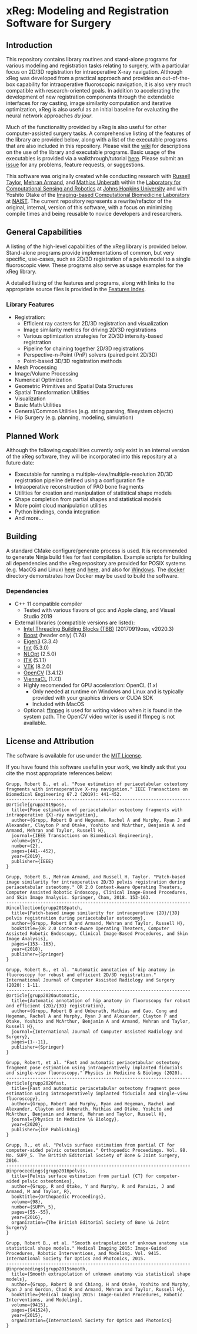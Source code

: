 # xReg: Modeling and Registration Software for Surgery
## Introduction
This repository contains library routines and stand-alone programs for various modeling and registration tasks relating to surgery, with a particular focus on 2D/3D registration for intraoperative X-ray navigation.
Although xReg was developed from a practical approach and provides an out-of-the-box capability for intraoperative fluoroscopic navigation, it is also very much compatible with research-oriented goals.
In addition to accelerating the development of new registration components through the extendable interfaces for ray casting, image similarity computation and iterative optimization, xReg is also useful as an initial baseline for evaluating the neural network approaches *du jour*.

Much of the functionality provided by xReg is also useful for other computer-assisted surgery tasks.
A comprehensive listing of the features of the library are provided below, along with a list of the executable programs that are also included in this repository.
Please visit the [wiki](https://github.com/rg2/xreg/wiki) for descriptions on the use of the library and executable programs.
Basic usage of the executables is provided via a walkthrough/tutorial [here](https://github.com/rg2/xreg/wiki#walkthrough).
Please submit an [issue](https://github.com/rg2/xreg/issues) for any problems, feature requests, or suggestions.

This software was originally created while conducting research with [Russell Taylor](http://www.cs.jhu.edu/~rht), [Mehran Armand](https://bigss.lcsr.jhu.edu), and [Mathias Unberath](https://mathiasunberath.github.io/) within the [Laboratory for Computational Sensing and Robotics](https://lcsr.jhu.edu) at [Johns Hopkins University](https://www.jhu.edu) and with Yoshito Otake of the [Imaging-based Computational Biomedicine Laboratory](http://icb-lab.naist.jp) at [NAIST](http://www.naist.jp).
The current repository represents a rewrite/refactor of the original, internal, version of this software, with a focus on minimizing compile times and being reusable to novice developers and researchers.

## General Capabilities
A listing of the high-level capabilities of the xReg library is provided below.
Stand-alone programs provide implementations of common, but very specific, use-cases, such as 2D/3D registration of a pelvis model to a single fluoroscopic view.
These programs also serve as usage examples for the xReg library.

A detailed listing of the features and programs, along with links to the appropriate source files is provided in the [Features Index](FeaturesIndex.md).

### Library Features
* Registration:
  * Efficient ray casters for 2D/3D registration and visualization
  * Image similarity metrics for driving 2D/3D registrations
  * Various optimization strategies for 2D/3D intensity-based registration
  * Pipeline for chaining together 2D/3D registrations
  * Perspective-n-Point (PnP) solvers (paired point 2D/3D)
  * Point-based 3D/3D registration methods
* Mesh Processing
* Image/Volume Processing
* Numerical Optimization
* Geometric Primitives and Spatial Data Structures
* Spatial Transformation Utilities
* Visualization
* Basic Math Utilities
* General/Common Utilities (e.g. string parsing, filesystem objects)
* Hip Surgery (e.g. planning, modeling, simulation)

## Planned Work
Although the following capabilities currently only exist in an internal version of the xReg software, they will be incorporated into this repository at a future date:
* Executable for running a multiple-view/multiple-resolution 2D/3D registration pipeline defined using a configuration file
* Intraoperative reconstruction of PAO bone fragments
* Utilities for creation and manipulation of statistical shape models
* Shape completion from partial shapes and statistical models
* More point cloud manipulation utilities
* Python bindings, conda integration
* And more...

## Building
A standard CMake configure/generate process is used.
It is recommended to generate Ninja build files for fast compilation. 
Example scripts for building all dependencies and the xReg repository are provided for POSIX systems (e.g. MacOS and Linux) [here](example_build_script) and [here](example_build_script_2), and also for [Windows](example_build_script_win.cmd).
The [docker](docker) directory demonstrates how Docker may be used to build the software.

### Dependencies
* C++ 11 compatible compiler
  * Tested with various flavors of gcc and Apple clang, and Visual Studio 2019
* External libraries (compatible versions are listed):
  * [Intel Threading Building Blocks (TBB)](https://github.com/oneapi-src/oneTBB) (20170919oss, v2020.3)
  * [Boost](https://www.boost.org) (header only) (1.74)
  * [Eigen3](http://eigen.tuxfamily.org) (3.3.4)
  * [fmt](https://fmt.dev) (5.3.0)
  * [NLOpt](https://github.com/stevengj/nlopt) (2.5.0)
  * [ITK](https://itk.org) (5.1.1)
  * [VTK](https://vtk.org) (8.2.0)
  * [OpenCV](https://opencv.org) (3.4.12)
  * [ViennaCL](http://viennacl.sourceforge.net) (1.7.1)
  * Highly recomended for GPU acceleration: OpenCL (1.x)
    * Only needed at runtime on Windows and Linux and is typically provided with your graphics drivers or CUDA SDK
    * Included with MacOS
  * Optional: [ffmpeg](https://ffmpeg.org) is used for writing videos when it is found in the system path. The OpenCV video writer is used if ffmpeg is not available.

## License and Attribution
The software is available for use under the [MIT License](LICENSE).

If you have found this software useful in your work, we kindly ask that you cite the most appropriate references below:
```
Grupp, Robert B., et al. "Pose estimation of periacetabular osteotomy fragments with intraoperative X-ray navigation." IEEE Transactions on Biomedical Engineering 67.2 (2019): 441-452.
----------------------------------------------------------------------
@article{grupp2019pose,
  title={Pose estimation of periacetabular osteotomy fragments with intraoperative {X}-ray navigation},
  author={Grupp, Robert B and Hegeman, Rachel A and Murphy, Ryan J and Alexander, Clayton P and Otake, Yoshito and McArthur, Benjamin A and Armand, Mehran and Taylor, Russell H},
  journal={IEEE Transactions on Biomedical Engineering},
  volume={67},
  number={2},
  pages={441--452},
  year={2019},
  publisher={IEEE}
}
```
```
Grupp, Robert B., Mehran Armand, and Russell H. Taylor. "Patch-based image similarity for intraoperative 2D/3D pelvis registration during periacetabular osteotomy." OR 2.0 Context-Aware Operating Theaters, Computer Assisted Robotic Endoscopy, Clinical Image-Based Procedures, and Skin Image Analysis. Springer, Cham, 2018. 153-163.
----------------------------------------------------------------------
@incollection{grupp2018patch,
  title={Patch-based image similarity for intraoperative {2D}/{3D} pelvis registration during periacetabular osteotomy},
  author={Grupp, Robert B and Armand, Mehran and Taylor, Russell H},
  booktitle={OR 2.0 Context-Aware Operating Theaters, Computer Assisted Robotic Endoscopy, Clinical Image-Based Procedures, and Skin Image Analysis},
  pages={153--163},
  year={2018},
  publisher={Springer}
}
```
```
Grupp, Robert B., et al. "Automatic annotation of hip anatomy in fluoroscopy for robust and efficient 2D/3D registration." International Journal of Computer Assisted Radiology and Surgery (2020): 1-11.
----------------------------------------------------------------------
@article{grupp2020automatic,
  title={Automatic annotation of hip anatomy in fluoroscopy for robust and efficient {2D}/{3D} registration},
  author={Grupp, Robert B and Unberath, Mathias and Gao, Cong and Hegeman, Rachel A and Murphy, Ryan J and Alexander, Clayton P and Otake, Yoshito and McArthur, Benjamin A and Armand, Mehran and Taylor, Russell H},
  journal={International Journal of Computer Assisted Radiology and Surgery},
  pages={1--11},
  publisher={Springer}
}
```
```
Grupp, Robert, et al. "Fast and automatic periacetabular osteotomy fragment pose estimation using intraoperatively implanted fiducials and single-view fluoroscopy." Physics in Medicine & Biology (2020).
----------------------------------------------------------------------
@article{grupp2020fast,
  title={Fast and automatic periacetabular osteotomy fragment pose estimation using intraoperatively implanted fiducials and single-view fluoroscopy},
  author={Grupp, Robert and Murphy, Ryan and Hegeman, Rachel and Alexander, Clayton and Unberath, Mathias and Otake, Yoshito and McArthur, Benjamin and Armand, Mehran and Taylor, Russell H},
  journal={Physics in Medicine \& Biology},
  year={2020},
  publisher={IOP Publishing}
}
```
```
Grupp, R., et al. "Pelvis surface estimation from partial CT for computer-aided pelvic osteotomies." Orthopaedic Proceedings. Vol. 98. No. SUPP_5. The British Editorial Society of Bone & Joint Surgery, 2016.
----------------------------------------------------------------------
@inproceedings{grupp2016pelvis,
  title={Pelvis surface estimation from partial {CT} for computer-aided pelvic osteotomies},
  author={Grupp, R and Otake, Y and Murphy, R and Parvizi, J and Armand, M and Taylor, R},
  booktitle={Orthopaedic Proceedings},
  volume={98},
  number={SUPP\_5},
  pages={55--55},
  year={2016},
  organization={The British Editorial Society of Bone \& Joint Surgery}
}
```
```
Grupp, Robert B., et al. "Smooth extrapolation of unknown anatomy via statistical shape models." Medical Imaging 2015: Image-Guided Procedures, Robotic Interventions, and Modeling. Vol. 9415. International Society for Optics and Photonics, 2015.
----------------------------------------------------------------------
@inproceedings{grupp2015smooth,
  title={Smooth extrapolation of unknown anatomy via statistical shape models},
  author={Grupp, Robert B and Chiang, H and Otake, Yoshito and Murphy, Ryan J and Gordon, Chad R and Armand, Mehran and Taylor, Russell H},
  booktitle={Medical Imaging 2015: Image-Guided Procedures, Robotic Interventions, and Modeling},
  volume={9415},
  pages={941524},
  year={2015},
  organization={International Society for Optics and Photonics}
}
```
